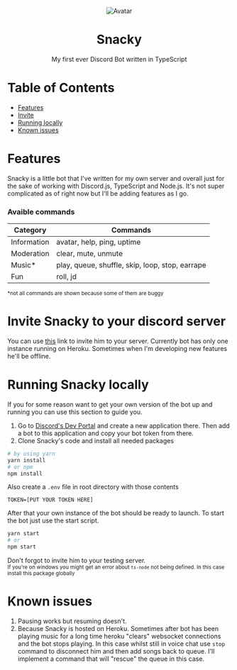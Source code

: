 <p align="center">
  <img src="https://i.imgur.com/8uMInN6.png" alt="Avatar">
</p>
<h1 align="center">Snacky</h1>
<p align="center">My first ever Discord Bot written in TypeScript</p>

# Table of Contents

- [Features](#features)
- [Invite](#invite)
- [Running locally](#running)
- [Known issues](#issues)

<a name="features"><h1>Features</h1></a>

Snacky is a little bot that I've written for my own server and overall just for the sake of working with Discord.js, TypeScript and Node.js. It's not super complicated as of right now but I'll be adding features as I go.

### Avaible commands

| Category    | Commands                                        |
| ----------- | ----------------------------------------------- |
| Information | avatar, help, ping, uptime                      |
| Moderation  | clear, mute, unmute                             |
| Music\*     | play, queue, shuffle, skip, loop, stop, earrape |
| Fun         | roll, jd                                        |

<sup>\*not all commands are shown because some of them are buggy</sup>

<a name="invite"><h1>Invite Snacky to your discord server</h1></a>

You can use [this](https://discord.com/oauth2/authorize?client_id=765660664956977182&scope=bot&permissions=8) link to invite him to your server. Currently bot has only one instance running on Heroku. Sometimes when I'm developing new features he'll be offline.

<a name="running"><h1>Running Snacky locally</h1></a>

If you for some reason want to get your own version of the bot up and running you can use this section to guide you.

1. Go to [Discord's Dev Portal](https://discord.com/developers) and create a new application there. Then add a bot to this application and copy your bot token from there.
2. Clone Snacky's code and install all needed packages

```bash
# by using yarn
yarn install
# or npm
npm install
```

Also create a `.env` file in root directory with those contents

```
TOKEN=[PUT YOUR TOKEN HERE]
```

After that your own instance of the bot should be ready to launch. To start the bot just use the start script.

```bash
yarn start
# or
npm start
```

Don't forgot to invite him to your testing server.<br/>
<sup>If you're on windows you might get an error about `ts-node` not being defined. In this case install this package globally</sup>

<a name="issues"><h1>Known issues</h1></a>

1. Pausing works but resuming doesn't.
2. Because Snacky is hosted on Heroku. Sometimes after bot has been playing music for a long time heroku "clears" websocket connections and the bot stops playing. In this case whilst still in voice chat use `stop` command to disconnect him and then add songs back to queue. I'll implement a command that will "rescue" the queue in this case.
